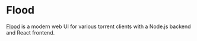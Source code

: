 # Flood

[Flood](https://flood.js.org) is a modern web UI for various torrent clients with a Node.js backend and React frontend.
